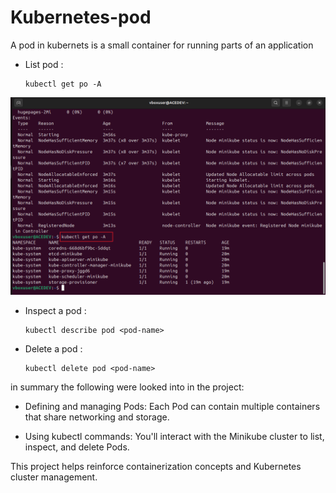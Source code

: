 # Kubernetes-pod
A pod in kubernets is a small container for running parts of an application


* List pod :
    
      kubectl get po -A
![1](./img/1a.png)

* Inspect a pod :
      
      kubectl describe pod <pod-name>


* Delete a pod :
     
      kubectl delete pod <pod-name>

in summary the following were looked into in the project:

* Defining and managing Pods: Each Pod can contain multiple containers that share networking and storage.

* Using kubectl commands: You'll interact with the Minikube cluster to list, inspect, and delete Pods.

This project helps reinforce containerization concepts and Kubernetes cluster management.